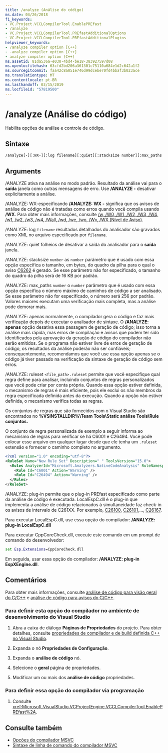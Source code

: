 ```yaml
---
title: /analyze (Análise do código)
ms.date: 04/26/2018
f1_keywords:
- VC.Project.VCCLCompilerTool.EnablePREfast
- /analyze
- VC.Project.VCCLCompilerTool.PREfastAdditionalOptions
- VC.Project.VCCLCompilerTool.PREfastAdditionalPlugins
helpviewer_keywords:
- /analyze compiler option [C++]
- -analyze compiler option [C++]
- analyze compiler option [C++]
ms.assetid: 81da536a-e030-4bd4-be18-383927597d08
ms.openlocfilehash: 63cfd2bd206a361301c75110a684e1d2c642a1f2
ms.sourcegitcommit: faa42c8a051e746d99dcebe70fd4bbaf3b023ace
ms.translationtype: MT
ms.contentlocale: pt-BR
ms.lasthandoff: 03/15/2019
ms.locfileid: "57819500"
---
```

# <a name="analyze-code-analysis"></a>/analyze (Análise do código)

Habilita opções de análise e controle de código.

## <a name="syntax"></a>Sintaxe

```cmd
/analyze[-][:WX-][:log filename][:quiet][:stacksize number][:max_paths number][:only][:ruleset]
```

## <a name="arguments"></a>Arguments

/ANALYZE ativa na análise no modo padrão. Resultado da análise vai para o **saída** janela como outras mensagens de erro. Use **/ANALYZE -** desativar explicitamente a análise.

/ANALYZE: WX-especificando **/ANALYZE: WX -** significa que os avisos de análise de código não é tratadas como erros quando você compila usando **/WX**. Para obter mais informações, consulte [/w, /W0, /W1, /W2, /W3, /W4, /w1, /w2, /w3, /w4, /Wall, /wd, /we, /wo, /Wv, /WX (Nível de Aviso)](compiler-option-warning-level.md).

/ANALYZE: log `filename` resultados detalhados do analisador são gravados como XML no arquivo especificado por `filename`.

/ANALYZE: quiet folheios de desativar a saída do analisador para o **saída** janela.

/ANALYZE: stacksize `number` as `number` parâmetro que é usado com essa opção especifica o tamanho, em bytes, do quadro da pilha para o qual o aviso [C6262](/visualstudio/code-quality/c6262) é gerado. Se esse parâmetro não for especificado, o tamanho do quadro da pilha será de 16 KB por padrão.

/ANALYZE: max_paths `number` o `number` parâmetro que é usado com essa opção especifica o número máximo de caminhos de código a ser analisado. Se esse parâmetro não for especificado, o número será 256 por padrão. Valores maiores executam uma verificação mais completa, mas a análise pode demorar mais.

/ANALYZE: apenas normalmente, o compilador gera o código e faz mais verificação depois de executar o analisador de sintaxe. O **/ANALYZE: apenas** opção desativa essa passagem de geração de código; isso torna a análise mais rápida, mas erros de compilação e avisos que podem ter sido identificados pela aprovação da geração de código do compilador não serão emitidos. Se o programa não estiver livre de erros de geração de código, os resultados da análise poderão não ser confiáveis; consequentemente, recomendamos que você use essa opção apenas se o código já tiver passado na verificação da sintaxe de geração de código sem erros.

/ANALYZE: ruleset `<file_path>.ruleset` permite que você especifique qual regra define para analisar, incluindo conjuntos de regras personalizados que você pode criar por conta própria. Quando essa opção estiver definida, o mecanismo de regras é mais eficiente, pois ele exclui os não membros da regra especificada definida antes da execução. Quando a opção não estiver definida, o mecanismo verifica todas as regras.

Os conjuntos de regras que são fornecidos com o Visual Studio são encontrados no **%VSINSTALLDIR%\Team Tools\Static análise Tools\Rule conjuntos.**

O conjunto de regra personalizada de exemplo a seguir informa ao mecanismo de regras para verificar se há C6001 e C26494. Você pode colocar esse arquivo em qualquer lugar desde que ele tenha um `.ruleset` extensão e fornecer o caminho completo no argumento.

```xml
<?xml version="1.0" encoding="utf-8"?>
<RuleSet Name="New Rule Set" Description=" " ToolsVersion="15.0">
  <Rules AnalyzerId="Microsoft.Analyzers.NativeCodeAnalysis" RuleNamespace="Microsoft.Rules.Native">
    <Rule Id="C6001" Action="Warning" />
    <Rule Id="C26494" Action="Warning" />
  </Rules>
</RuleSet>
```

/ANALYZE: plug-in permite que o plug-in PREfast especificado como parte da análise de código é executada.
LocalEspC.dll é o plug-in que implementa a análise de código relacionados à simultaneidade faz check-in os avisos de intervalo de C261XX. Por exemplo, [C26100](/visualstudio/code-quality/c26100), [C26101](/visualstudio/code-quality/c26101),..., [C26167](/visualstudio/code-quality/c26167).

Para executar LocalEspC.dll, use essa opção do compilador: **/ANALYZE: plug-in LocalEspC.dll**

Para executar CppCoreCheck.dll, execute este comando em um prompt de comando do desenvolvedor:

```cmd
set Esp.Extensions=CppCoreCheck.dll
```

Em seguida, usar essa opção do compilador: **/ANALYZE: plug-in EspXEngine.dll**.

## <a name="remarks"></a>Comentários

Para obter mais informações, consulte [análise de código para visão geral do C/C++](/visualstudio/code-quality/code-analysis-for-c-cpp-overview) e [análise de código para avisos do C/C++](/visualstudio/code-quality/code-analysis-for-c-cpp-warnings).

### <a name="to-set-this-compiler-option-in-the-visual-studio-development-environment"></a>Para definir esta opção do compilador no ambiente de desenvolvimento do Visual Studio

1. Abra a caixa de diálogo **Páginas de Propriedades** do projeto. Para obter detalhes, consulte [propriedades de compilador e de build definida C++ no Visual Studio](../working-with-project-properties.md).

1. Expanda o nó **Propriedades de Configuração**.

1. Expanda o **análise de código** nó.

1. Selecione o **geral** página de propriedades.

1. Modificar um ou mais dos **análise de código** propriedades.

### <a name="to-set-this-compiler-option-programmatically"></a>Para definir essa opção do compilador via programação

1. Consulte <xref:Microsoft.VisualStudio.VCProjectEngine.VCCLCompilerTool.EnablePREfast%2A>.

## <a name="see-also"></a>Consulte também

- [Opções do compilador MSVC](compiler-options.md)
- [Sintaxe de linha de comando do compilador MSVC](compiler-command-line-syntax.md)
